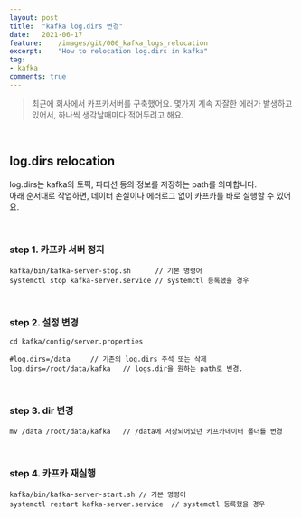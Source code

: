 ```yaml
---
layout:	post
title:	"kafka log.dirs 변경"
date:	2021-06-17
feature:	/images/git/006_kafka_logs_relocation
excerpt:	"How to relocation log.dirs in kafka"
tag:
- kafka
comments: true
---
```




> 최근에 회사에서 카프카서버를 구축했어요. 몇가지 계속 자잘한 에러가 발생하고 있어서, 하나씩 생각날때마다 적어두려고 해요.

<br>

## log.dirs relocation
log.dirs는 kafka의 토픽, 파티션 등의 정보를 저장하는 path를 의미합니다.
<br>
아래 순서대로 작업하면, 데이터 손실이나 에러로그 없이 카프카를 바로 실행할 수 있어요. 
 
<br>

### step 1. 카프카 서버 정지

~~~
kafka/bin/kafka-server-stop.sh		// 기본 명령어
systemctl stop kafka-server.service	// systemctl 등록했을 경우
~~~

<br>

### step 2. 설정 변경

~~~
cd kafka/config/server.properties

#log.dirs=/data		// 기존의 log.dirs 주석 또는 삭제
log.dirs=/root/data/kafka 	// logs.dir을 원하는 path로 변경.
~~~

<br>

### step 3. dir 변경

~~~
mv /data /root/data/kafka	// /data에 저장되어있던 카프카데이터 폴더를 변경
~~~

<br>

### step 4. 카프카 재실행

~~~
kafka/bin/kafka-server-start.sh	// 기본 명령어
systemctl restart kafka-server.service	// systemctl 등록했을 경우
~~~
